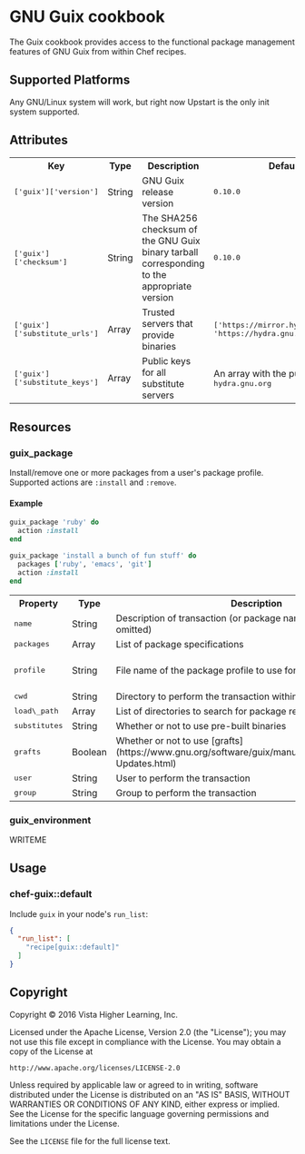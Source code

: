 # GNU Guix cookbook

The Guix cookbook provides access to the functional package management
features of GNU Guix from within Chef recipes.

## Supported Platforms

Any GNU/Linux system will work, but right now Upstart is the only init
system supported.

## Attributes

<table>
  <tr>
    <th>Key</th>
    <th>Type</th>
    <th>Description</th>
    <th>Default</th>
  </tr>
  <tr>
    <td><tt>['guix']['version']</tt></td>
    <td>String</td>
    <td>GNU Guix release version</td>
    <td><tt>0.10.0</tt></td>
  </tr>
  <tr>
    <td><tt>['guix']['checksum']</tt></td>
    <td>String</td>
    <td>
    The SHA256 checksum of the GNU Guix binary tarball corresponding
    to the appropriate version
    </td>
    <td><tt>0.10.0</tt></td>
  </tr>
  <tr>
    <td><tt>['guix']['substitute_urls']</tt></td>
    <td>Array</td>
    <td>Trusted servers that provide binaries</td>
    <td><tt>['https://mirror.hydra.gnu.org', 'https://hydra.gnu.org']</tt></td>
  </tr>
  <tr>
    <td><tt>['guix']['substitute_keys']</tt></td>
    <td>Array</td>
    <td>Public keys for all substitute servers</td>
    <td>An array with the public key for <tt>hydra.gnu.org</tt></td>
  </tr>
</table>

## Resources

### guix_package

Install/remove one or more packages from a user's package profile.
Supported actions are `:install` and `:remove`.

#### Example

```ruby
guix_package 'ruby' do
  action :install
end

guix_package 'install a bunch of fun stuff' do
  packages ['ruby', 'emacs', 'git']
  action :install
end
```

<table>
  <tr>
    <th>Property</th>
    <th>Type</th>
    <th>Description</th>
    <th>Default</th>
  </tr>
  <tr>
    <td><tt>name</tt></td>
    <td>String</td>
    <td>Description of transaction (or package name if <tt>packages</tt> is omitted)</td>
    <td>None</td>
  </tr>
  <tr>
    <td><tt>packages</tt></td>
    <td>Array</td>
    <td>List of package specifications</td>
    <td>None</td>
  </tr>
  <tr>
    <td><tt>profile</tt></td>
    <td>String</td>
    <td>File name of the package profile to use for the transaction</td>
    <td>User's default profile</td>
  </tr>
  <tr>
    <td><tt>cwd</tt></td>
    <td>String</td>
    <td>Directory to perform the transaction within</td>
    <td><tt>'/'</tt></td>
  </tr>
  <tr>
    <td><tt>load\_path</tt></td>
    <td>Array</td>
    <td>List of directories to search for package recipes</td>
    <td><tt>[]</tt></td>
  </tr>
  <tr>
    <td><tt>substitutes</tt></td>
    <td>String</td>
    <td>Whether or not to use pre-built binaries</td>
    <td><tt>true</tt></td>
  </tr>
  <tr>
    <td><tt>grafts</tt></td>
    <td>Boolean</td>
    <td>
    Whether or not to use
    [grafts](https://www.gnu.org/software/guix/manual/html_node/Security-Updates.html)
    </td>
    <td><tt>true</tt></td>
  </tr>
  <tr>
    <td><tt>user</tt></td>
    <td>String</td>
    <td>User to perform the transaction</td>
    <td><tt>'root'</tt></td>
  </tr>
  <tr>
    <td><tt>group</tt></td>
    <td>String</td>
    <td>Group to perform the transaction</td>
    <td><tt>'root'</tt></td>
  </tr>
</table>

### guix_environment

WRITEME

## Usage

### chef-guix::default

Include `guix` in your node's `run_list`:

```json
{
  "run_list": [
    "recipe[guix::default]"
  ]
}
```

## Copyright

Copyright © 2016 Vista Higher Learning, Inc.

Licensed under the Apache License, Version 2.0 (the "License");
you may not use this file except in compliance with the License.
You may obtain a copy of the License at

    http://www.apache.org/licenses/LICENSE-2.0

Unless required by applicable law or agreed to in writing, software
distributed under the License is distributed on an "AS IS" BASIS,
WITHOUT WARRANTIES OR CONDITIONS OF ANY KIND, either express or implied.
See the License for the specific language governing permissions and
limitations under the License.

See the `LICENSE` file for the full license text.
